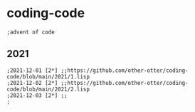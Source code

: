 # coding-code
```common-lisp
;advent of code

```

## 2021
```common-lisp
;2021-12-01 [2*] ;;https://github.com/other-otter/coding-code/blob/main/2021/1.lisp
;2021-12-02 [2*] ;;https://github.com/other-otter/coding-code/blob/main/2021/2.lisp
;2021-12-03 [2*] ;;
;
```
